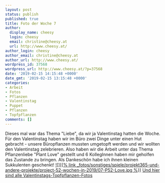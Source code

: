 ```yaml
---
layout: post
status: publish
published: true
title: Foto der Woche 7
author:
  display_name: cheesy
  login: cheesy
  email: christine@cheesy.at
  url: http://www.cheesy.at/
author_login: cheesy
author_email: christine@cheesy.at
author_url: http://www.cheesy.at/
wordpress_id: 37568
wordpress_url: http://www.cheesy.at/?p=37568
date: '2019-02-15 14:15:48 +0000'
date_gmt: '2019-02-15 13:15:48 +0000'
categories:
- Arbeit
- Fotos
- Pflanzen
- Valentinstag
- Puppet
- Pflanzen
- Topfpflanzen
comments: []
---
```

Dieses mal war das Thema "Liebe", da wir ja Valentinstag hatten die Woche. Für den Valentinstag haben wir im Büro zwei Dinge unter einen Hut gebracht - unsere Büropflanzen mussten umgetopft werden und wir wollten den Valentinstag zelebrieren. Also haben wir die Arbeit unter das Thema Pflanzenliebe "Plant Love" gestellt und 6 KollegInnen haben mir geholfen das Zustande zu bringen. Als Dankeschön habe ich ihnen kleinen Sukkulenten geschenkt!
[![]({% link _fotos/sonstiges/spiele/projekt365-und-andere-projekte/project-52-wochen-in-2019/07-P52-Love.jpg %})](http://www.cheesy.at/fotos/spiele/projekt365-und-andere-projekte/project-52-wochen-in-2019/)
[Und hier sind alle Valentinstags-Topfpflanzen-Fotos](http://www.cheesy.at/fotos/arbeit/plant-love-party/)
